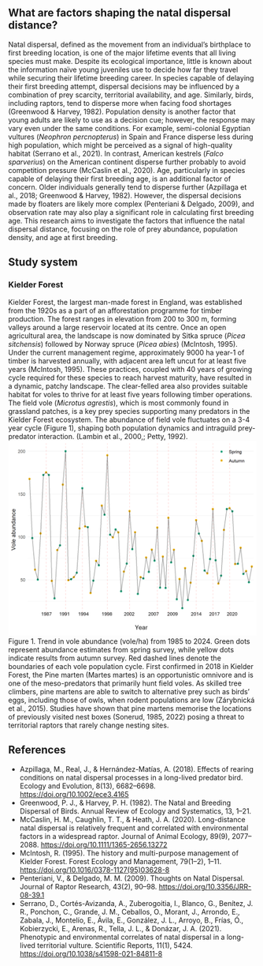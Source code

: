 ## What are factors shaping the natal dispersal distance?
Natal dispersal, defined as the movement from an individual’s birthplace to first breeding location, is one of the major lifetime events that all living species must make. Despite its ecological importance, little is known about the information naïve young juveniles use to decide how far they travel while securing their lifetime breeding career. In species capable of delaying their first breeding attempt, dispersal decisions may be influenced by a combination of prey scarcity, territorial availability, and age. Similarly, birds, including raptors, tend to disperse more when facing food shortages (Greenwood & Harvey, 1982). Population density is another factor that young adults are likely to use as a decision cue; however, the response may vary even under the same conditions. For example, semi-colonial Egyptian vultures (_Neophron percnopterus_) in Spain and France disperse less during high population, which might be perceived as a signal of high-quality habitat (Serrano et al., 2021). In contrast, American kestrels (_Falco sparverius_) on the American continent disperse further probably to avoid competition pressure (McCaslin et al., 2020). Age, particularly in species capable of delaying their first breeding age, is an additional factor of concern. Older individuals generally tend to disperse further (Azpillaga et al., 2018; Greenwood & Harvey, 1982). However, the dispersal decisions made by floaters are likely more complex (Penteriani & Delgado, 2009), and observation rate may also play a significant role in calculating first breeding age. This research aims to investigate the factors that influence the natal dispersal distance, focusing on the role of prey abundance, population density, and age at first breeding. 
## Study system
### Kielder Forest
Kielder Forest, the largest man-made forest in England, was established from the 1920s as a part of an afforestation programme for timber production. The forest ranges in elevation from 200 to 300 m, forming valleys around a large reservoir located at its centre. Once an open agricultural area, the landscape is now dominated by Sitka spruce (_Picea sitchensis_) followed by Norway spruce (_Picea abies_) (McIntosh, 1995). Under the current management regime, approximately 9000 ha year-1  of timber is harvested annually, with adjacent area left uncut for at least five years (McIntosh, 1995). These practices, coupled with 40 years of growing cycle required for these species to reach harvest maturity, have resulted in a dynamic, patchy landscape. The clear-felled area also provides suitable habitat for voles to thrive for at least five years following timber operations.  
The field vole (_Microtus agrestis_), which is most commonly found in grassland patches, is a key prey species supporting many predators in the Kielder Forest ecosystem. The abundance of field vole fluctuates on a 3-4 year cycle (Figure 1), shaping both population dynamics and intraguild prey-predator interaction. (Lambin et al., 2000,; Petty, 1992). 
![alt text](https://github.com/syl9005/HomelessOwls/blob/main/Figures4Readme/VoleAbundance.png)
Figure 1. Trend in vole abundance (vole/ha) from 1985 to 2024. Green dots represent abundance estimates from spring survey, while yellow dots indicate results from autumn survey. Red dashed lines denote the boundaries of each vole population cycle.
First confirmed in 2018 in Kielder Forest, the Pine marten (Martes martes) is an opportunistic omnivore and is one of the meso-predators that primarily hunt field voles. As skilled tree climbers, pine martens are able to switch to alternative prey such as birds’ eggs, including those of owls, when rodent populations are low (Zárybnická et al., 2015). Studies have shown that pine martens memorise the locations of previously visited nest boxes (Sonerud, 1985, 2022) posing a threat to territorial raptors that rarely change nesting sites. 


## References
* Azpillaga, M., Real, J., & Hernández-Matías, A. (2018). Effects of rearing conditions on natal dispersal processes in a long-lived predator bird. Ecology and Evolution, 8(13), 6682–6698. https://doi.org/10.1002/ece3.4165
* Greenwood, P. J., & Harvey, P. H. (1982). The Natal and Breeding Dispersal of Birds. Annual Review of Ecology and Systematics, 13, 1–21.
* McCaslin, H. M., Caughlin, T. T., & Heath, J. A. (2020). Long-distance natal dispersal is relatively frequent and correlated with environmental factors in a widespread raptor. Journal of Animal Ecology, 89(9), 2077–2088. https://doi.org/10.1111/1365-2656.13272
* McIntosh, R. (1995). The history and multi-purpose management of Kielder Forest. Forest Ecology and Management, 79(1–2), 1–11. https://doi.org/10.1016/0378-1127(95)03628-8
* Penteriani, V., & Delgado, M. M. (2009). Thoughts on Natal Dispersal. Journal of Raptor Research, 43(2), 90–98. https://doi.org/10.3356/JRR-08-39.1
* Serrano, D., Cortés-Avizanda, A., Zuberogoitia, I., Blanco, G., Benítez, J. R., Ponchon, C., Grande, J. M., Ceballos, O., Morant, J., Arrondo, E., Zabala, J., Montelío, E., Ávila, E., González, J. L., Arroyo, B., Frías, Ó., Kobierzycki, E., Arenas, R., Tella, J. L., & Donázar, J. A. (2021). Phenotypic and environmental correlates of natal dispersal in a long-lived territorial vulture. Scientific Reports, 11(1), 5424. https://doi.org/10.1038/s41598-021-84811-8
